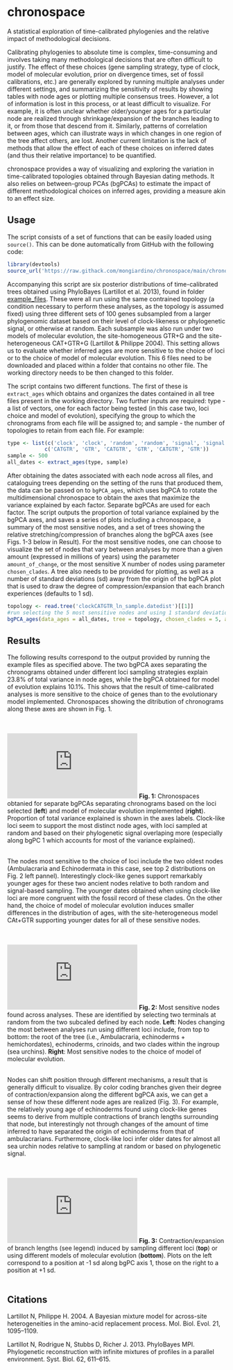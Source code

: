 # chronospace
A statistical exploration of time-calibrated phylogenies and the relative impact of methodological decisions.

Calibrating phylogenies to absolute time is complex, time-consuming and involves taking many methodological decisions that are often difficult to justify. The effect of these choices (gene sampling strategy, type of clock, model of molecular evolution, prior on divergence times, set of fossil calibrations, etc.) are generally explored by running multiple analyses under different settings, and summarizing the sensitivity of results by showing tables with node ages or plotting multiple consensus trees. However, a lot of information is lost in this process, or at least difficult to visualize. For example, it is often unclear whether older/younger ages for a particular node are realized through shrinkage/expansion of the branches leading to it, or from those that descend from it. Similarly, patterns of correlation between ages, which can illustrate ways in which changes in one region of the tree affect others, are lost. Another current limitation is the lack of methods that allow the effect of each of these choices on inferred dates (and thus their relative importance) to be quantified.

chronospace provides a way of visualizing and exploring the variation in time-calibrated topologies obtained through Bayesian dating methods. It also relies on between-group PCAs (bgPCAs) to estimate the impact of different methodological choices on inferred ages, providing a measure akin to an effect size.

## Usage
The script consists of a set of functions that can be easily loaded using ```source()```. This can be done automatically from GitHub with the following code:

```R
library(devtools)
source_url('https://raw.githack.com/mongiardino/chronospace/main/chronospace.R')
```

Accompanying this script are six posterior distributions of time-calibrated trees obtained using PhyloBayes (Lartillot et al. 2013), found in folder [example_files](https://github.com/mongiardino/chronospace/tree/main/example_files). These were all run using the same contrained topology (a condition necessary to perform these analyses, as the topology is assumed fixed) using three different sets of 100 genes subsampled from a larger phylogenomic dataset based on their level of clock-likeness or phylogenetic signal, or otherwise at random. Each subsample was also run under two models of molecular evolution, the site-homogeneous GTR+G and the site-heterogeneous CAT+GTR+G (Lartillot & Philippe 2004). This setting allows us to evaluate whether inferred ages are more sensitive to the choice of loci or to the choice of model of molecular evolution. This 6 files need to be downloaded and placed within a folder that contains no other file. The working directory needs to be then changed to this folder.

The script contains two different functions. The first of these is ```extract_ages``` which obtains and organizes the dates contained in all tree files present in the working directory. Two further inputs are required: type - a list of vectors, one for each factor being tested (in this case two, loci choice and model of evolution), specifying the group to which the chronograms from each file will be assigned to; and sample - the number of topologies to retain from each file. For example:

```R
type <- list(c('clock', 'clock', 'random', 'random', 'signal', 'signal'), 
            c('CATGTR', 'GTR', 'CATGTR', 'GTR', 'CATGTR', 'GTR'))
sample <- 500
all_dates <- extract_ages(type, sample)
```

After obtaining the dates associated with each node across all files, and cataloguing trees depending on the setting of the runs that produced them, the data can be passed on to ```bgPCA_ages```, which uses bgPCA to rotate the multidimensional chronospace to obtain the axes that maximize the variance explained by each factor. Separate bgPCAs are used for each factor. The script outputs the proportion of total variance explained by the bgPCA axes, and saves a series of plots including a chronospace, a summary of the most sensitive nodes, and a set of trees showing the relative stretching/compression of branches along the bgPCA axes (see Figs. 1-3 below in Result). For the most sensitive nodes, one can choose to visualize the set of nodes that vary between analyses by more than a given amount (expressed in millions of years) using the parameter ```amount_of_change```, or the most sensitive X number of nodes using parameter ```chosen_clades```. A tree also needs to be provided for plotting, as well as a number of standard deviations (sd) away from the origin of the bgPCA plot that is used to draw the degree of compression/expansion that each branch experiences (defaults to 1 sd).

```R
topology <- read.tree('clockCATGTR_ln_sample.datedist')[[1]]
#run selecting the 5 most sensitive nodes and using 1 standard deviation
bgPCA_ages(data_ages = all_dates, tree = topology, chosen_clades = 5, amount_of_change = NA, sdev = 1)
```

## Results
The following results correspond to the output provided by running the example files as specified above. The two bgPCA axes separating the chronograms obtained under different loci sampling strategies explain 23.8% of total variance in node ages, while the bgPCA obtained for model of evolution explains 10.1%. This shows that the result of time-calibrated analyses is more sensitive to the choice of genes than to the evolutionary model implemented. Chronospaces showing the ditribution of chronograms along these axes are shown in Fig. 1.

<br/><br/>
![plot_chronospaces](https://github.com/mongiardino/chronospace/blob/main/figures/chronospace_example.pdf)
**Fig. 1:** Chronospaces obtanied for separate bgPCAs separating chronograms based on the loci selected (**left**) and model of molecular evolution implemented (**right**). Proportion of total variance explained is shown in the axes labels. Clock-like loci seem to support the most distinct node ages, with loci sampled at random and based on their phylogenetic signal overlaping more (especially along bgPC 1 which accounts for most of the variance explained). 
<br/><br/>

The nodes most sensitive to the choice of loci include the two oldest nodes (Ambulacraria and Echinodermata in this case, see top 2 distributions on Fig. 2 left pannel). Interestingly clock-like genes support remarkably younger ages for these two ancient nodes relative to both random and signal-based sampling. The younger dates obtained when using clock-like loci are more congruent with the fossil record of these clades. On the other hand, the choice of model of molecular evolution induces smaller differences in the distribution of ages, with the site-heterogeneous model CAt+GTR supporting younger dates for all of these sensitive nodes.

<br/><br/>
![plot_sensitive_nodes](https://github.com/mongiardino/chronospace/blob/main/figures/nodes_most_affected_example.pdf)
**Fig. 2:** Most sensitive nodes found across analyses. These are identified by selecting two terminals at random from the two subcaled defined by each node. **Left**: Nodes changing the most between analyses run using different loci include, from top to bottom: the root of the tree (i.e., Ambulacraria, echinoderms + hemichordates), echinoderms, crinoids, and two clades within the ingroup (sea urchins). **Right**: Most sensitive nodes to the choice of model of molecular evolution.
<br/><br/>

Nodes can shift position through different mechanisms, a result that is generally difficult to visualize. By color coding branches given their degree of contraction/expansion along the different bgPCA axis, we can get a sense of how these different node ages are realized (Fig. 3). For example, the relatively young age of echinoderms found using clock-like genes seems to derive from multiple contractions of branch lengths surrounding that node, but interestingly not through changes of the amount of time inferred to have  separated the origin of echinoderms from that of ambulacrarians. Furthermore, clock-like loci infer older dates for almost all sea urchin nodes relative to samplling at random or based on phylogenetic signal.

<br/><br/>
![plot_sensitive_nodes](https://github.com/mongiardino/chronospace/blob/main/figures/branch_changes_1sd_example.pdf)
**Fig. 3:** Contraction/expansion of branch lengths (see legend) induced by sampling different loci (**top**) or using different models of molecular evolution (**bottom**). Plots on the left correspond to a position at -1 sd along bgPC axis 1, those on the right to a position at +1 sd.
<br/><br/>

## Citations
Lartillot N, Philippe H. 2004. A Bayesian mixture model for across-site heterogeneities in the amino-acid replacement process. Mol. Biol. Evol. 21, 1095–1109.

Lartillot N, Rodrigue N, Stubbs D, Richer J. 2013. PhyloBayes MPI. Phylogenetic reconstruction with infinite mixtures of profiles in a parallel environment. Syst. Biol. 62, 611–615.
